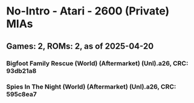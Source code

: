 # No-Intro - Atari - 2600 (Private) MIAs
## Games: 2, ROMs: 2, as of 2025-04-20

### Bigfoot Family Rescue (World) (Aftermarket) (Unl).a26, CRC: 93db21a8
### Spies In The Night (World) (Aftermarket) (Unl).a26, CRC: 595c8ea7
